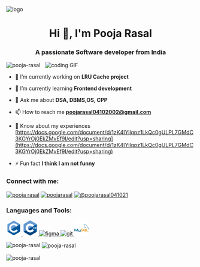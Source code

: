 ![logo](https://github.com/Pooja-Rasal/Pooja-Rasal/blob/main/gitBanner.avif)
<h1 align="center">Hi 👋, I'm Pooja Rasal</h1>
<h3 align="center">A passionate Software developer from India</h3>
<img align="right" alt="coding GIF" width="400" src="https://th.bing.com/th/id/R.54c9af226721e95539a5cd9592d635bb?rik=pQNFNX3MXrFJdQ&riu=http%3a%2f%2fstore.outsourcingpundit.com%2fwp-content%2fuploads%2f2019%2f01%2ffocus-animation.gif&ehk=68Llss3Mjyn992cDHPwHGdT7F4pj746e%2fDDu6l4ZzHA%3d&risl=&pid=ImgRaw&r=0">

<p align="left"> <img src="https://komarev.com/ghpvc/?username=pooja-rasal&label=Profile%20views&color=0e75b6&style=flat" alt="pooja-rasal" /> </p>

- 🔭 I’m currently working on **LRU Cache project**

- 🌱 I’m currently learning **Frontend development**

- 💬 Ask me about **DSA, DBMS,OS, CPP**

- 📫 How to reach me **poojarasal04102002@gmail.com**

- 📄 Know about my experiences [https://docs.google.com/document/d/1zK4IYilqpz1LkQc0gULPL7GMdC3KGYrOj0EkZMvEf9I/edit?usp=sharing](https://docs.google.com/document/d/1zK4IYilqpz1LkQc0gULPL7GMdC3KGYrOj0EkZMvEf9I/edit?usp=sharing)

- ⚡ Fun fact **I think I am not funny**

<h3 align="left">Connect with me:</h3>
<p align="left">
<a href="https://linkedin.com/in/pooja rasal" target="blank"><img align="center" src="https://raw.githubusercontent.com/rahuldkjain/github-profile-readme-generator/master/src/images/icons/Social/linked-in-alt.svg" alt="pooja rasal" height="30" width="40" /></a>
<a href="https://www.leetcode.com/poojarasal" target="blank"><img align="center" src="https://raw.githubusercontent.com/rahuldkjain/github-profile-readme-generator/master/src/images/icons/Social/leet-code.svg" alt="poojarasal" height="30" width="40" /></a>
<a href="https://www.hackerearth.com/@poojarasal041021" target="blank"><img align="center" src="https://raw.githubusercontent.com/rahuldkjain/github-profile-readme-generator/master/src/images/icons/Social/hackerearth.svg" alt="@poojarasal041021" height="30" width="40" /></a>
</p>

<h3 align="left">Languages and Tools:</h3>
<p align="left"> <a href="https://www.cprogramming.com/" target="_blank" rel="noreferrer"> <img src="https://raw.githubusercontent.com/devicons/devicon/master/icons/c/c-original.svg" alt="c" width="40" height="40"/> </a> <a href="https://www.w3schools.com/cpp/" target="_blank" rel="noreferrer"> <img src="https://raw.githubusercontent.com/devicons/devicon/master/icons/cplusplus/cplusplus-original.svg" alt="cplusplus" width="40" height="40"/> </a> <a href="https://www.figma.com/" target="_blank" rel="noreferrer"> <img src="https://www.vectorlogo.zone/logos/figma/figma-icon.svg" alt="figma" width="40" height="40"/> </a> <a href="https://git-scm.com/" target="_blank" rel="noreferrer"> <img src="https://www.vectorlogo.zone/logos/git-scm/git-scm-icon.svg" alt="git" width="40" height="40"/> </a> <a href="https://www.mysql.com/" target="_blank" rel="noreferrer"> <img src="https://raw.githubusercontent.com/devicons/devicon/master/icons/mysql/mysql-original-wordmark.svg" alt="mysql" width="40" height="40"/> </a> </p>

<p><img align="left" src="https://github-readme-stats.vercel.app/api/top-langs?username=pooja-rasal&show_icons=true&locale=en&layout=compact" alt="pooja-rasal" /></p>

<p>&nbsp;<img align="center" src="https://github-readme-stats.vercel.app/api?username=pooja-rasal&show_icons=true&locale=en" alt="pooja-rasal" /></p>

<p><img align="center" src="https://github-readme-streak-stats.herokuapp.com/?user=pooja-rasal&" alt="pooja-rasal" /></p>
